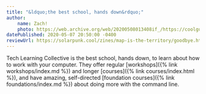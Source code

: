 ```yaml
---
title: "&ldquo;the best school, hands down&rdquo;"
author:
    name: Zach!
    photo: https://web.archive.org/web/20200508013408if_/https://coolguy.website/aesthetic/assets/the-new-zach.png
datePublished: 2020-05-07 20:50:00 -0400
reviewUrl: https://solarpunk.cool/zines/map-is-the-territory/goodbye.html
---
```


Tech Learning Collective is the best school, hands down, to learn about how to work with your computer. They offer regular [workshops]({% link workshops/index.md %}) and longer [courses]({% link courses/index.html %}), and have amazing, self-directed [foundation courses]({% link foundations/index.md %}) about doing more with the command line.
